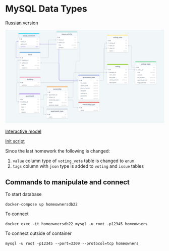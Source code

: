 # MySQL Data Types

[Russian version](README_ru.md)

![Database model](database-model-22.png)

[Interactive model](https://drawsql.app/community-services/diagrams/community-of-building-owners/)

[Init script](init.sql)

Since the last homework the following is changed:
1. `value` column type of `voting_vote` table is changed to `enum` 
2. `tags` column with `json` type is added to `voting` and `issue` tables

## Commands to manipulate and connect

To start database

`docker-compose up homeownersdb22`

To connect

`docker exec -it homeownersdb22 mysql -u root -p12345 homeowners`

To connect outside of container

`mysql -u root -p12345 --port=3309 --protocol=tcp homeowners`